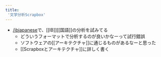 ```yaml
---
title:
 '文学分析Scrapbox'
---
```


- [/ibjapanese](https://scrapbox.io/ibjapanese)で、[[IB]][[国語]]の分析を試みてる
    - どういうフォーマットで分析するのが良いかなーって試行錯誤
    - ソフトウェアの[[アーキテクチャ]]に通じるものがあるなーと思った
    - [[Scrapboxとアーキテクチャ]]に詳しく書く
